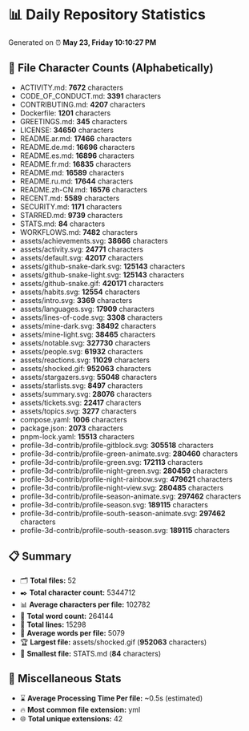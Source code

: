 # 📊 Daily Repository Statistics
Generated on ⏰ **May 23, Friday 10:10:27 PM**

## 📂 File Character Counts (Alphabetically)
- ACTIVITY.md: **7672** characters
- CODE_OF_CONDUCT.md: **3391** characters
- CONTRIBUTING.md: **4207** characters
- Dockerfile: **1201** characters
- GREETINGS.md: **345** characters
- LICENSE: **34650** characters
- README.ar.md: **17466** characters
- README.de.md: **16696** characters
- README.es.md: **16896** characters
- README.fr.md: **16835** characters
- README.md: **16589** characters
- README.ru.md: **17644** characters
- README.zh-CN.md: **16576** characters
- RECENT.md: **5589** characters
- SECURITY.md: **1171** characters
- STARRED.md: **9739** characters
- STATS.md: **84** characters
- WORKFLOWS.md: **7482** characters
- assets/achievements.svg: **38666** characters
- assets/activity.svg: **24771** characters
- assets/default.svg: **42017** characters
- assets/github-snake-dark.svg: **125143** characters
- assets/github-snake-light.svg: **125143** characters
- assets/github-snake.gif: **420171** characters
- assets/habits.svg: **12554** characters
- assets/intro.svg: **3369** characters
- assets/languages.svg: **17909** characters
- assets/lines-of-code.svg: **3308** characters
- assets/mine-dark.svg: **38492** characters
- assets/mine-light.svg: **38465** characters
- assets/notable.svg: **327730** characters
- assets/people.svg: **61932** characters
- assets/reactions.svg: **11029** characters
- assets/shocked.gif: **952063** characters
- assets/stargazers.svg: **55048** characters
- assets/starlists.svg: **8497** characters
- assets/summary.svg: **28076** characters
- assets/tickets.svg: **22417** characters
- assets/topics.svg: **3277** characters
- compose.yaml: **1006** characters
- package.json: **2073** characters
- pnpm-lock.yaml: **15513** characters
- profile-3d-contrib/profile-gitblock.svg: **305518** characters
- profile-3d-contrib/profile-green-animate.svg: **280460** characters
- profile-3d-contrib/profile-green.svg: **172113** characters
- profile-3d-contrib/profile-night-green.svg: **280459** characters
- profile-3d-contrib/profile-night-rainbow.svg: **479621** characters
- profile-3d-contrib/profile-night-view.svg: **280485** characters
- profile-3d-contrib/profile-season-animate.svg: **297462** characters
- profile-3d-contrib/profile-season.svg: **189115** characters
- profile-3d-contrib/profile-south-season-animate.svg: **297462** characters
- profile-3d-contrib/profile-south-season.svg: **189115** characters

## 📋 Summary
- 🗂️ **Total files:** 52
- ✒️ **Total character count:** 5344712
- 📊 **Average characters per file:** 102782
- 📝 **Total word count:** 264144
- 🧾 **Total lines:** 15298
- 📐 **Average words per file:** 5079
- 🏆 **Largest file:** assets/shocked.gif (**952063** characters)
- 🥉 **Smallest file:** STATS.md (**84** characters)

## 🌟 Miscellaneous Stats
- ⌛ **Average Processing Time Per file:** ~0.5s (estimated)
- 🔥 **Most common file extension:** yml
- 🌐 **Total unique extensions:** 42
